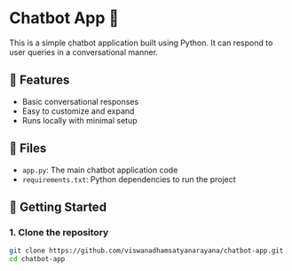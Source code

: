 # Chatbot App 🤖

This is a simple chatbot application built using Python. It can respond to user queries in a conversational manner.

## 🧠 Features
- Basic conversational responses
- Easy to customize and expand
- Runs locally with minimal setup

## 📁 Files
- `app.py`: The main chatbot application code
- `requirements.txt`: Python dependencies to run the project

## 🚀 Getting Started

### 1. Clone the repository
```bash
git clone https://github.com/viswanadhamsatyanarayana/chatbot-app.git
cd chatbot-app
